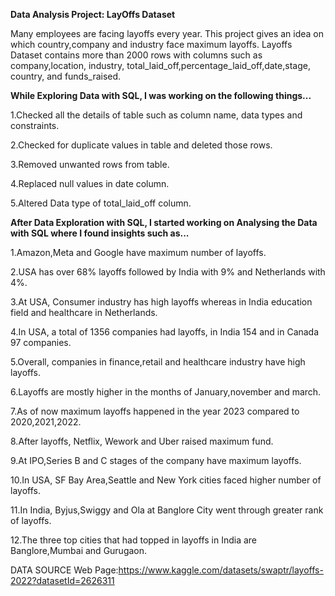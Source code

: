 
**Data Analysis Project: LayOffs Dataset**

Many employees are facing layoffs every year. This project gives an idea on which country,company and industry face maximum layoffs.
Layoffs Dataset contains more than 2000 rows with columns such as company,location, industry, total_laid_off,percentage_laid_off,date,stage, country, and funds_raised.


**While Exploring Data with SQL, I was working on the following things...**


1.Checked all the details of table such as column name, data types and constraints.

2.Checked for duplicate values in table and deleted those rows.

3.Removed unwanted rows from table.

4.Replaced null values in date column.

5.Altered Data type of total_laid_off column.

**After Data Exploration with SQL, I started working on Analysing the Data with SQL where I found insights such as...**

1.Amazon,Meta and Google have maximum number of layoffs.

2.USA has over 68% layoffs followed by India with 9% and Netherlands with 4%. 

3.At USA, Consumer industry has high layoffs whereas in India education field and healthcare in Netherlands.

4.In USA, a total of 1356 companies had layoffs, in India 154 and in Canada 97 companies.

5.Overall, companies in finance,retail and healthcare industry have high layoffs.

6.Layoffs are mostly higher in the months of January,november and march.

7.As of now maximum layoffs happened in the year 2023 compared to 2020,2021,2022.

8.After layoffs, Netflix, Wework and Uber raised maximum fund.

9.At IPO,Series B and C stages of the company have maximum layoffs.

10.In USA, SF Bay Area,Seattle and New York cities faced higher number of layoffs.

11.In India, Byjus,Swiggy and Ola at Banglore City went through greater rank of layoffs.

12.The three top cities that had topped in layoffs in India are Banglore,Mumbai and Gurugaon.

DATA SOURCE
Web Page:https://www.kaggle.com/datasets/swaptr/layoffs-2022?datasetId=2626311 


